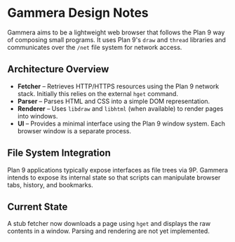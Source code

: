 # Gammera Design Notes

Gammera aims to be a lightweight web browser that follows the Plan 9 way
of composing small programs. It uses Plan 9's `draw` and `thread`
libraries and communicates over the `/net` file system for network
access.

## Architecture Overview

* **Fetcher** – Retrieves HTTP/HTTPS resources using the Plan 9 network
  stack. Initially this relies on the external `hget` command.
* **Parser** – Parses HTML and CSS into a simple DOM representation.
* **Renderer** – Uses `libdraw` and `libhtml` (when available) to render
  pages into windows.
* **UI** – Provides a minimal interface using the Plan 9 window system.
  Each browser window is a separate process.

## File System Integration

Plan 9 applications typically expose interfaces as file trees via 9P.
Gammera intends to expose its internal state so that scripts can
manipulate browser tabs, history, and bookmarks.

## Current State

A stub fetcher now downloads a page using `hget` and displays the raw
contents in a window. Parsing and rendering are not yet implemented.
